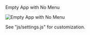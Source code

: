 Empty App with No Menu

![Empty App with No Menu](https://i.hizliresim.com/6J2DE0.png)

See "js/settings.js" for customization.
